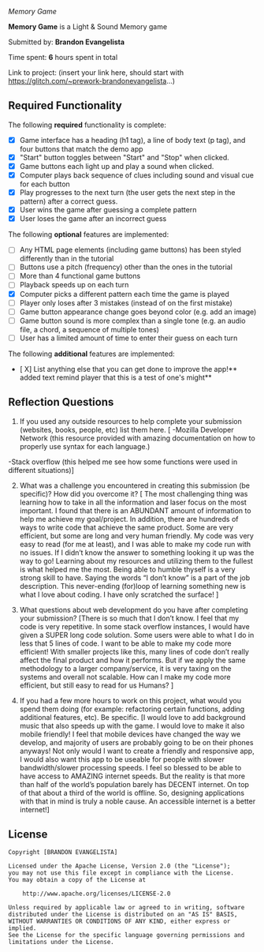  *Memory Game*

**Memory Game** is a Light & Sound Memory game

Submitted by: **Brandon Evangelista**

Time spent: **6** hours spent in total

Link to project: (insert your link here, should start with https://glitch.com/~prework-brandonevangelista...)

## Required Functionality

The following **required** functionality is complete:

* [x] Game interface has a heading (h1 tag), a line of body text (p tag), and four buttons that match the demo app
* [x] "Start" button toggles between "Start" and "Stop" when clicked.
* [x] Game buttons each light up and play a sound when clicked.
* [x] Computer plays back sequence of clues including sound and visual cue for each button
* [x] Play progresses to the next turn (the user gets the next step in the pattern) after a correct guess.
* [x] User wins the game after guessing a complete pattern
* [x] User loses the game after an incorrect guess

The following **optional** features are implemented:

* [ ] Any HTML page elements (including game buttons) has been styled differently than in the tutorial
* [ ] Buttons use a pitch (frequency) other than the ones in the tutorial
* [ ] More than 4 functional game buttons
* [ ] Playback speeds up on each turn
* [x] Computer picks a different pattern each time the game is played
* [ ] Player only loses after 3 mistakes (instead of on the first mistake)
* [ ] Game button appearance change goes beyond color (e.g. add an image)
* [ ] Game button sound is more complex than a single tone (e.g. an audio file, a chord, a sequence of multiple tones)
* [ ] User has a limited amount of time to enter their guess on each turn

The following **additional** features are implemented:

- [ X] List anything else that you can get done to improve the app!** added text remind player that this is a test of one's might**


## Reflection Questions
1. If you used any outside resources to help complete your submission (websites, books, people, etc) list them here.
[ -Mozilla Developer Network (this resource provided with amazing documentation on how to properly use syntax for each language.)

-Stack overflow (this helped me see how some functions were used in different situations)]


2. What was a challenge you encountered in creating this submission (be specific)? How did you overcome it? 
[	The most challenging thing was learning how to take in all the information and laser focus on the most important. I found that there is an ABUNDANT amount of information to help me achieve my goal/project. In addition, there are hundreds of ways to write code that achieve the same product. Some are very efficient, but some are long and very human friendly.
My code was very easy to read (for me at least), and I was able to make my code run with no issues. If I didn’t know the answer to something looking it up was the way to go!  Learning about my resources and utilizing them to the fullest is what helped me the most.  Being able to humble thyself is a very strong skill to have. Saying the words “I don’t know” is a part of the job description. This never-ending (for)loop of learning something new is what I love about coding. I have only scratched the surface!
]


3. What questions about web development do you have after completing your submission? 
[There is so much that I don’t know. I feel that my code is very repetitive. In some stack overflow instances, I would have given a SUPER long code solution. Some users were able to what I do in less that 5 lines of code. I want to be able to make my code more efficient! With smaller projects like this, many lines of code don’t really affect the final product and how it performs. But if we apply the same methodology to a larger company/service, it is very taxing on the systems and overall not scalable. How can I make my code more efficient, but still easy to read for us Humans?  ]

4. If you had a few more hours to work on this project, what would you spend them doing (for example: refactoring certain functions, adding additional features, etc). Be specific.
[I would love to add background music that also speeds up with the game. I would love to make it also mobile friendly! I feel that mobile devices have changed the way we develop, and majority of users are probably going to be on their phones anyways! Not only would I want to create a friendly and responsive app, I would also want this app to be useable for people with slower bandwidth/slower processing speeds.  I feel so blessed to be able to have access to AMAZING internet speeds. But the reality is that more than half of the world’s population barely has DECENT internet. On top of that about a third of the world is offline. So, designing applications with that in mind is truly a noble cause. An accessible internet is a better internet!]





## License

    Copyright [BRANDON EVANGELISTA]

    Licensed under the Apache License, Version 2.0 (the "License");
    you may not use this file except in compliance with the License.
    You may obtain a copy of the License at

        http://www.apache.org/licenses/LICENSE-2.0

    Unless required by applicable law or agreed to in writing, software
    distributed under the License is distributed on an "AS IS" BASIS,
    WITHOUT WARRANTIES OR CONDITIONS OF ANY KIND, either express or implied.
    See the License for the specific language governing permissions and
    limitations under the License.
